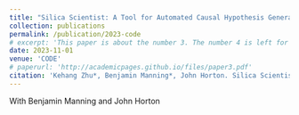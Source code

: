 ```yaml
---
title: "Silica Scientist: A Tool for Automated Causal Hypothesis Generation and Simulated Experimental Validation"
collection: publications
permalink: /publication/2023-code
# excerpt: 'This paper is about the number 3. The number 4 is left for future work.'
date: 2023-11-01
venue: 'CODE'
# paperurl: 'http://academicpages.github.io/files/paper3.pdf'
citation: 'Kehang Zhu*, Benjamin Manning*, John Horton. Silica Scientist: A Tool for Automated Causal Hypothesis Generation and Simulated Experimental Validation (2023 CODE)'
---
```

With Benjamin Manning and John Horton


<!-- [Download paper here](http://academicpages.github.io/files/paper3.pdf) -->

